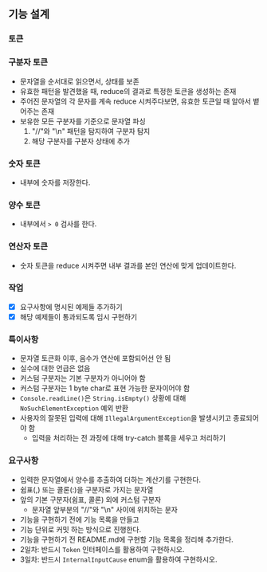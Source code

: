 ## 기능 설계

### 토큰

### 구분자 토큰

- 문자열을 순서대로 읽으면서, 상태를 보존
- 유효한 패턴을 발견했을 때, reduce의 결과로 특정한 토큰을 생성하는 존재
- 주어진 문자열의 각 문자를 계속 reduce 시켜주다보면, 유효한 토큰일 때 알아서 뱉어주는 존재
- 보유한 모든 구분자를 기준으로 문자열 파싱
  1. "//"와 "\n" 패턴을 탐지하여 구분자 탐지
  2. 해당 구분자를 구분자 상태에 추가

### 숫자 토큰

- 내부에 숫자를 저장한다.

### 양수 토큰

- 내부에서 `> 0` 검사를 한다.

### 연산자 토큰

- 숫자 토큰을 reduce 시켜주면 내부 결과를 본인 연산에 맞게 업데이트한다.

### 작업

- [x] 요구사항에 명시된 예제들 추가하기
- [x] 해당 예제들이 통과되도록 임시 구현하기

### 특이사항

- 문자열 토큰화 이후, 음수가 연산에 포함되어선 안 됨
- 실수에 대한 언급은 없음
- 커스텀 구분자는 기본 구분자가 아니어야 함
- 커스텀 구분자는 1 byte char로 표현 가능한 문자이어야 함
- `Console.readLine()`은 `String.isEmpty()` 상황에 대해 `NoSuchElementException` 예외 반환
- 사용자의 잘못된 입력에 대해 `IllegalArgumentException`을 발생시키고 종료되어야 함
  - 입력을 처리하는 전 과정에 대해 try-catch 블록을 세우고 처리하기

### 요구사항

- 입력한 문자열에서 양수를 추출하여 더하는 계산기를 구현한다.
- 쉼표(,) 또는 콜론(:)을 구분자로 가지는 문자열
- 앞의 기본 구분자(쉼표, 콜론) 외에 커스텀 구분자
  - 문자열 앞부분의 "//"와 "\n" 사이에 위치하는 문자
- 기능을 구현하기 전에 기능 목록을 만들고
- 기능 단위로 커밋 하는 방식으로 진행한다.
- 기능을 구현하기 전 README.md에 구현할 기능 목록을 정리해 추가한다.
- 2일차: 반드시 `Token` 인터페이스를 활용하여 구현하시오.
- 3일차: 반드시 `InternalInputCause` enum을 활용하여 구현하시오.
